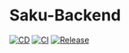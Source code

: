 # Saku-Backend
[![CD](https://github.com/Mehdi-MosTafavi/Saku-Backend/actions/workflows/CD.yml/badge.svg)](https://github.com/Mehdi-MosTafavi/Saku-Backend/actions/workflows/CD.yml)
[![CI](https://github.com/Mehdi-MosTafavi/Saku-Backend/actions/workflows/CI.yml/badge.svg)](https://github.com/Mehdi-MosTafavi/Saku-Backend/actions/workflows/CI.yml)
[![Release](https://github.com/Mehdi-MosTafavi/Saku-Backend/actions/workflows/Release.yml/badge.svg)](https://github.com/Mehdi-MosTafavi/Saku-Backend/actions/workflows/Release.yml)
